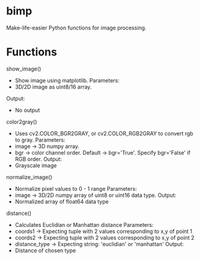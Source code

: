 # bimp
Make-life-easier Python functions for image processing. 

# Functions

show_image()
- Show image using matplotlib.
Parameters:
- 3D/2D image as uint8/16 array.

Output:
- No output

color2gray()
- Uses cv2.COLOR_BGR2GRAY, or cv2.COLOR_RGB2GRAY to convert rgb to gray.
Parameters:
- image -> 3D numpy array.
- bgr -> color channel order. Default -> bgr='True'. Specify bgr='False' if RGB order.
Output:
- Grayscale image 

normalize_image()
- Normalize pixel values to 0 - 1 range
Parameters:
- image -> 3D/2D numpy array of uint8 or uint16 data type.
Output:
- Normalized array of float64 data type

distance()
- Calculates Euclidian or Manhattan distance
Parameters:
- coords1 -> Expecting tuple with 2 values corresponding to x,y of point 1
- coords2 -> Expecting tuple with 2 values corresponding to x,y of point 2
- distance_type -> Expecting string: 'euclidian' or 'manhattan'
Output:
- Distance of chosen type  
